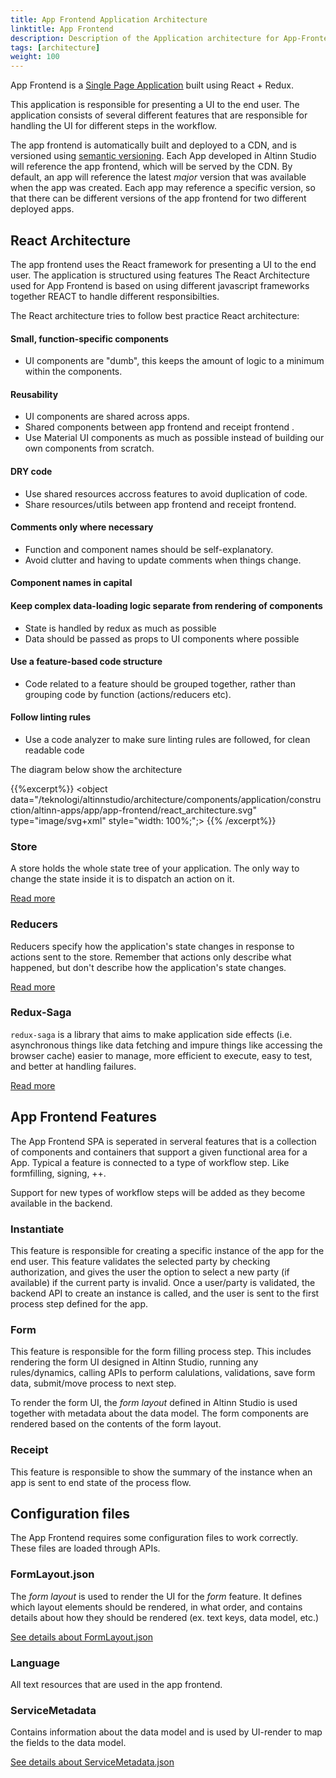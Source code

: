 ```yaml
---
title: App Frontend Application Architecture
linktitle: App Frontend
description: Description of the Application architecture for App-Frontend
tags: [architecture]
weight: 100
---
```


App Frontend is a [Single Page Application](https://en.wikipedia.org/wiki/Single-page_application) built using React + Redux.

This application is responsible for presenting a UI to the end user. The application consists of several different features
that are responsible for handling the UI for different steps in the workflow.

The app frontend is automatically built and deployed to a CDN, and is versioned using [semantic versioning](https://semver.org/). 
Each App developed in Altinn Studio will reference the app frontend, which will be served by the CDN. By default,
an app will reference the latest _major_ version that was available when the app was created. Each app may reference a specific
version, so that there can be different versions of the app frontend for two different deployed apps.

## React Architecture
The app frontend uses the React framework for presenting a UI to the end user. The application is structured using features
The React Architecture used for App Frontend is based on using different javascript frameworks together REACT to handle different responsibilties.

The React architecture tries to follow best practice React architecture:

#### Small, function-specific components
- UI components are "dumb", this keeps the amount of logic to a minimum within the components.

#### Reusability
- UI components are shared across apps. 
- Shared components between app frontend and receipt frontend .
- Use Material UI components as much as possible instead of building our own components from scratch.

#### DRY code
- Use shared resources accross features to avoid duplication of code.
- Share resources/utils between app frontend and receipt frontend.

#### Comments only where necessary
- Function and component names should be self-explanatory.
- Avoid clutter and having to update comments when things change.

#### Component names in capital

#### Keep complex data-loading logic separate from rendering of components
- State is handled by redux as much as possible
- Data should be passed as props to UI components where possible

#### Use a feature-based code structure
- Code related to a feature should be grouped together, rather than grouping code by function (actions/reducers etc).

#### Follow linting rules
- Use a code analyzer to make sure linting rules are followed, for clean readable code

The diagram below show the architecture 

{{%excerpt%}}
<object data="/teknologi/altinnstudio/architecture/components/application/construction/altinn-apps/app/app-frontend/react_architecture.svg" type="image/svg+xml" style="width: 100%;";></object>
{{% /excerpt%}}

### Store
 A store holds the whole state tree of your application. The only way to change the state inside it is to dispatch an action
 on it.

 [Read more](https://redux.js.org/api/store#store)

### Reducers
Reducers specify how the application's state changes in response to actions sent to the store. Remember that actions only
describe what happened, but don't describe how the application's state changes.

 [Read more](https://redux.js.org/basics/reducers#reducers)

### Redux-Saga
`redux-saga` is a library that aims to make application side effects (i.e. asynchronous things like data fetching and impure
things like accessing the browser cache) easier to manage, more efficient to execute, easy to test, and better at handling failures.

[Read more](https://redux-saga.js.org/)


## App Frontend Features
The App Frontend SPA is seperated in serveral features that is a collection of components and containers that support a given
functional area for a App. Typical a feature is connected to a type of workflow step. Like formfilling, signing, ++.

Support for new types of workflow steps will be added as they become available in the backend.

### Instantiate
This feature is responsible for creating a specific instance of the app for the end user. This feature validates the selected
party by checking authorization, and gives the user the option to select a new party (if available) if the current party is 
invalid. Once a user/party is validated, the backend API to create an instance is called, and the user is sent to the first
process step defined for the app. 

### Form
This feature is responsible for the form filling process step. This includes rendering the form UI designed in Altinn Studio,
running any rules/dynamics, calling APIs to perform calulations, validations, save form data, submit/move process to next step.

To render the form UI, the _form layout_ defined in Altinn Studio is used together with metadata about the data model. The form
components are rendered based on the contents of the form layout.

### Receipt
This feature is responsible to show the summary of the instance when an app is sent to end state of the process flow.

## Configuration files
The App Frontend requires some configuration files to work correctly. These files are loaded through APIs.

### FormLayout.json
The _form layout_ is used to render the UI for the _form_ feature. It defines which layout elements should be rendered,
in what order, and contains details about how they should be rendered (ex. text keys, data model, etc.)

[See details about FormLayout.json](/solutions/altinn-studio/altinn-studio-repos/structure/form-layout/)

### Language
All text resources that are used in the app frontend.

### ServiceMetadata
Contains information about the data model and is used by UI-render to map the fields to the data model. 

[See details about ServiceMetadata.json](/solutions/altinn-studio/altinn-studio-repos/structure/form-layout/)
